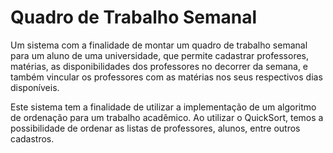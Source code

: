 <h1>Quadro de Trabalho Semanal</h1>

<p> Um sistema com a finalidade de montar um quadro de trabalho semanal para um aluno de uma universidade, que permite cadastrar professores, matérias, as disponibilidades dos professores 
  no decorrer da semana, e também vincular os professores com as matérias nos seus respectivos dias disponíveis.</p>
<p> Este sistema tem a finalidade de utilizar a implementação de um algoritmo de ordenação para um trabalho acadêmico. Ao utilizar o QuickSort, temos a possibilidade de ordenar
   as listas de professores, alunos, entre outros cadastros.</p>
